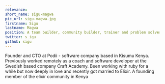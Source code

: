 ```yaml
---
relevance: 
short_name: sigu-magwa
pic_url: sigu-magwa.jpg
firstname: Sigu
lastname: Magwa
position: A team builder, community builder, trainer and problem solver
twitter: s_igu
github: sigu
---
```

<p>Founder and CTO at Podii  - software company based in Kisumu Kenya. Previously worked remotely as a coach and software developer at the Swedish based company Craft Academy. Been working with ruby for a while but now deeply in love and recently got married to Elixir.
A founding member of the elixir community in Kenya
</p>

